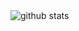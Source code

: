 <img alt="github stats" src="https://pixel-profile-ui.vercel.app/api/github-stats?username=furkanaltintas&screen_effect=true&pixelate_avatar=true&background=linear-gradient%280deg%2C+%232e222f00+0%25%2C+%2391db6900+100%25%29+&color=%23ffffffFF">
